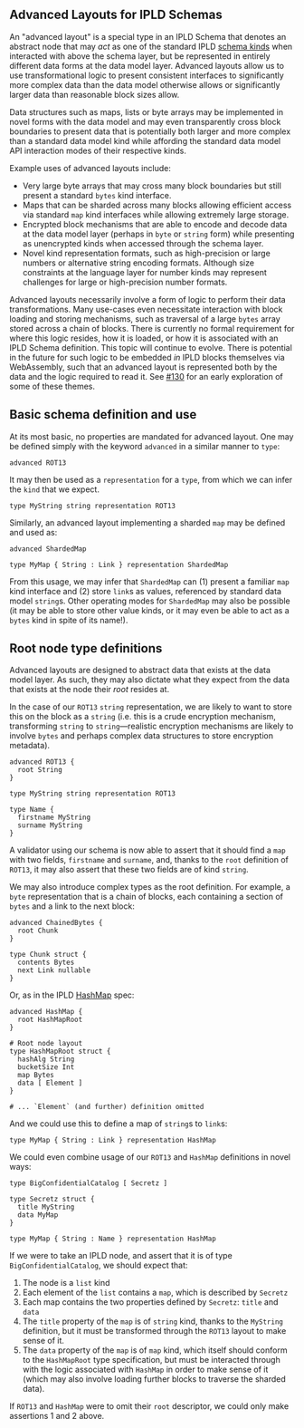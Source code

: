 Advanced Layouts for IPLD Schemas
---------------------------------

An "advanced layout" is a special type in an IPLD Schema that denotes an abstract node that may _act_ as one of the standard IPLD [schema kinds](./schema-kinds.md) when interacted with above the schema layer, but be represented in entirely different data forms at the data model layer. Advanced layouts allow us to use transformational logic to present consistent interfaces to significantly more complex data than the data model otherwise allows or significantly larger data than reasonable block sizes allow.

Data structures such as maps, lists or byte arrays may be implemented in novel forms with the data model and may even transparently cross block boundaries to present data that is potentially both larger and more complex than a standard data model kind while affording the standard data model API interaction modes of their respective kinds.

Example uses of advanced layouts include:

* Very large byte arrays that may cross many block boundaries but still present a standard `bytes` kind interface.
* Maps that can be sharded across many blocks allowing efficient access via standard `map` kind interfaces while allowing extremely large storage.
* Encrypted block mechanisms that are able to encode and decode data at the data model layer (perhaps in `byte` or `string` form) while presenting as unencrypted kinds when accessed through the schema layer.
* Novel kind representation formats, such as high-precision or large numbers or alternative string encoding formats. Although size constraints at the language layer for number kinds may represent challenges for large or high-precision number formats.

Advanced layouts necessarily involve a form of logic to perform their data transformations. Many use-cases even necessitate interaction with block loading and storing mechanisms, such as traversal of a large `bytes` array stored across a chain of blocks. There is currently no formal requirement for where this logic resides, how it is loaded, or how it is associated with an IPLD Schema definition. This topic will continue to evolve. There is potential in the future for such logic to be embedded _in_ IPLD blocks themselves via WebAssembly, such that an advanced layout is represented both by the data and the logic required to read it. See [#130](https://github.com/ipld/specs/issues/130) for an early exploration of some of these themes.

## Basic schema definition and use

At its most basic, no properties are mandated for advanced layout. One may be defined simply with the keyword `advanced` in a similar manner to `type`:

```ipldsch
advanced ROT13
```

It may then be used as a `representation` for a `type`, from which we can infer the `kind` that we expect.

```ipldsch
type MyString string representation ROT13
```

Similarly, an advanced layout implementing a sharded `map` may be defined and used as:

```ipldsch
advanced ShardedMap

type MyMap { String : Link } representation ShardedMap
```

From this usage, we may infer that `ShardedMap` can (1) present a familiar `map` kind interface and (2) store `link`s as values, referenced by standard data model `string`s. Other operating modes for `ShardedMap` may also be possible (it may be able to store other value kinds, or it may even be able to act as a `bytes` kind in spite of its name!).

## Root node type definitions

Advanced layouts are designed to abstract data that exists at the data model layer. As such, they may also dictate what they expect from the data that exists at the node their _root_ resides at.

In the case of our `ROT13` `string` representation, we are likely to want to store this on the block as a `string` (i.e. this is a crude encryption mechanism, transforming `string` to `string`—realistic encryption mechanisms are likely to involve `bytes` and perhaps complex data structures to store encryption metadata).

```ipldsch
advanced ROT13 {
  root String
}

type MyString string representation ROT13

type Name {
  firstname MyString
  surname MyString
}
```

A validator using our schema is now able to assert that it should find a `map` with two fields, `firstname` and `surname`, and, thanks to the `root` definition of `ROT13`, it may also assert that these two fields are of kind `string`.

We may also introduce complex types as the root definition. For example, a `byte` representation that is a chain of blocks, each containing a section of `bytes` and a link to the next block:

```ipldsch
advanced ChainedBytes {
  root Chunk
}

type Chunk struct {
  contents Bytes
  next Link nullable
}
```

Or, as in the IPLD [HashMap](../schema-layer/data-structures/hashmap.md) spec:

```ipldsch
advanced HashMap {
  root HashMapRoot
}

# Root node layout
type HashMapRoot struct {
  hashAlg String
  bucketSize Int
  map Bytes
  data [ Element ]
}

# ... `Element` (and further) definition omitted
```

And we could use this to define a map of `string`s to `link`s:

```ipldsch
type MyMap { String : Link } representation HashMap
```

We could even combine usage of our `ROT13` and `HashMap` definitions in novel ways:

```ipldsch
type BigConfidentialCatalog [ Secretz ]

type Secretz struct {
  title MyString
  data MyMap
}

type MyMap { String : Name } representation HashMap
```

If we were to take an IPLD node, and assert that it is of type `BigConfidentialCatalog`, we should expect that:

1. The node is a `list` kind
2. Each element of the `list` contains a `map`, which is described by `Secretz`
3. Each map contains the two properties defined by `Secretz`: `title` and `data`
4. The `title` property of the `map` is of `string` kind, thanks to the `MyString` definition, but it must be transformed through the `ROT13` layout to make sense of it.
5. The `data` property of the `map` is of `map` kind, which itself should conform to the `HashMapRoot` type specification, but must be interacted through with the logic associated with `HashMap` in order to make sense of it (which may also involve loading further blocks to traverse the sharded data).

If `ROT13` and `HashMap` were to omit their `root` descriptor, we could only make assertions 1 and 2 above.
